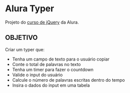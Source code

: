 
# Alura Typer

Projeto do [curso de jQuery](https://cursos.alura.com.br/completeCourse/jquery-a-biblioteca-do-mercado) da Alura.


## OBJETIVO

Criar um typer que:
- Tenha um campo de texto para o usuário copiar
- Conte o total de palavras no texto
- Tenha um timer para fazer o countdown
- Valide o input do usuário
- Calcule o número de palavras escritas dentro do tempo
- Insira o dados do input em uma tabela
